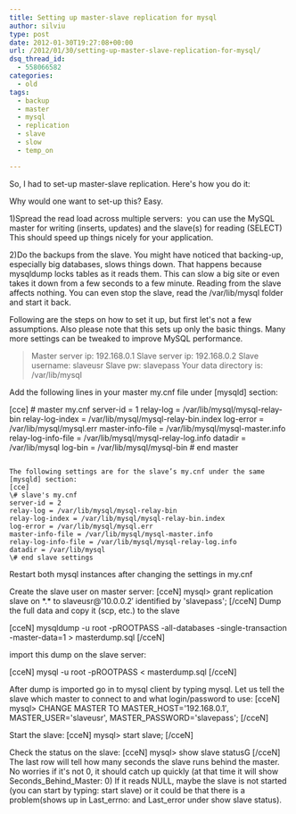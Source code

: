 ```yaml
---
title: Setting up master-slave replication for mysql
author: silviu
type: post
date: 2012-01-30T19:27:08+00:00
url: /2012/01/30/setting-up-master-slave-replication-for-mysql/
dsq_thread_id:
  - 558066582
categories:
  - old
tags:
  - backup
  - master
  - mysql
  - replication
  - slave
  - slow
  - temp_on

---
```


So, I had to set-up master-slave replication. Here's how you do it:

Why would one want to set-up this? Easy.

1)Spread the read load across multiple servers:  you can use the MySQL master for writing (inserts, updates) and the slave(s) for reading (SELECT) This should speed up things nicely for your application.

2)Do the backups from the slave. You might have noticed that backing-up, especially big databases, slows things down. That happens because mysqldump locks tables as it reads them. This can slow a big site or even takes it down from a few seconds to a few minute. Reading from the slave affects nothing. You can even stop the slave, read the /var/lib/mysql folder and start it back.

Following are the steps on how to set it up, but first let's not a few assumptions. Also please note that this sets up only the basic things. Many more settings can be tweaked to improve MySQL performance.

> Master server ip: 192.168.0.1
> Slave server ip: 192.168.0.2
> Slave username: slaveusr
> Slave pw: slavepass
> Your data directory is: /var/lib/mysql

Add the following lines in your master my.cnf file under [mysqld] section:

[cce]
\# master my.cnf
server-id = 1
relay-log = /var/lib/mysql/mysql-relay-bin
relay-log-index = /var/lib/mysql/mysql-relay-bin.index
log-error = /var/lib/mysql/mysql.err
master-info-file = /var/lib/mysql/mysql-master.info
relay-log-info-file = /var/lib/mysql/mysql-relay-log.info
datadir = /var/lib/mysql
log-bin = /var/lib/mysql/mysql-bin
\# end master 
```

The following settings are for the slave’s my.cnf under the same [mysqld] section:
[cce]
\# slave's my.cnf
server-id = 2
relay-log = /var/lib/mysql/mysql-relay-bin
relay-log-index = /var/lib/mysql/mysql-relay-bin.index
log-error = /var/lib/mysql/mysql.err
master-info-file = /var/lib/mysql/mysql-master.info
relay-log-info-file = /var/lib/mysql/mysql-relay-log.info
datadir = /var/lib/mysql
\# end slave settings
```
Restart both mysql instances after changing the settings in my.cnf

Create the slave user on master server:
[cceN]
mysql> grant replication slave on \*.\* to slaveusr@'10.0.0.2&#8242; identified by 'slavepass';
[/cceN]
Dump the full data and copy it (scp, etc.) to the slave

[cceN]
mysqldump -u root -pROOTPASS -all-databases -single-transaction -master-data=1 > masterdump.sql
[/cceN]

import this dump on the slave server:

[cceN]
mysql -u root -pROOTPASS < masterdump.sql
[/cceN]

After dump is imported go in to mysql client by typing mysql. Let us tell the slave which master to connect to and what login/password to use:
[cceN]
mysql> CHANGE MASTER TO MASTER_HOST='192.168.0.1&#8242;, MASTER_USER='slaveusr', MASTER_PASSWORD='slavepass';
[/cceN]

Start the slave:
[cceN]
mysql> start slave;
[/cceN]

Check the status on the slave:
[cceN]
mysql> show slave statusG
[/cceN]
The last row will tell how many seconds the slave runs behind the master. No worries if it's not 0, it should catch up quickly (at that time it will show Seconds_Behind_Master: 0) If it reads NULL, maybe the slave is not started (you can start by typing: start slave) or it could be that there is a problem(shows up in Last_errno: and Last_error under show slave status).